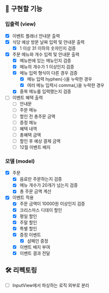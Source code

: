 ## 🚀 구현할 기능

### 입출력 (view)

- [X] 이벤트 플래너 안내문 출력
- [X] 식당 예상 방문 날짜 입력 및 안내문 출력
    - [X] 1 이상 31 이하의 숫자인지 검증
- [X] 주문 메뉴와 개수 입력 및 안내문 출력
    - [X] 메뉴판에 있는 메뉴인지 검증
    - [X] 메뉴의 개수가 1 이상인지 검증
    - [X] 메뉴 입력 형식이 다른 경우 검증
      - [X] 메뉴 입력 hyphen(-)을 누락한 경우
      - [X] 여러 메뉴 입력시 comma(,)을 누락한 경우
    - [X] 중복 메뉴를 입력했는지 검증
- [ ] 이벤트 혜택 출력
    - [ ] 안내문
    - [ ] 주문 메뉴
    - [ ] 할인 전 총주문 금액
    - [ ] 증정 메뉴
    - [ ] 혜택 내역
    - [ ] 총혜택 금액
    - [ ] 할인 후 예상 결제 금액
    - [ ] 12월 이벤트 배지

### 모델 (model)

- [X] 주문
    - [X] 음료만 주문하는지 검증
    - [X] 메뉴 개수가 20개가 넘는지 검증
    - [X] 총 주문 금액 계산
- [X] 이벤트 적용
    - [X] 주문 금액이 10000원 이상인지 검증
    - [X] 크리스마스 디데이 할인
    - [X] 평일 할인
    - [X] 주말 할인
    - [X] 특별 할인
    - [X] 증정 이벤트
        - [X] 샴페인 증정
    - [X] 이벤트 배지 부여
    - [X] 이벤트 결과 전달

## 🛠️ 리펙토링

- [ ] InputView에서 파싱하는 로직 외부로 분리